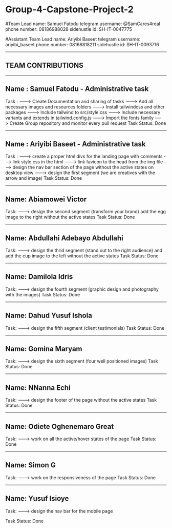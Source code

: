 # Group-4-Capstone-Project-2

#Team Lead
name: Samuel Fatodu
telegram username: @SamCares4real
phone number: 08186988028
sidehustle id: SH-IT-0047775

#Assistant Team Lead
name: Ariyibi Baseet
telegram username: ariyibi_baseet
phone number: 08168818211
sidehustle id: SH-IT-0093716

---

## TEAM CONTRIBUTIONS

---

## Name : Samuel Fatodu - Administrative task

Task :
---> Create Documentation and sharing of tasks
---> Add all necessary images and resources folders
---> Install tailwindcss and other packages
---> Include tailwind to src/style.css
---> Include necessary variants and extends in tailwind.config.js
---> Import the fonts family
---> Create Group repository and monitor every pull request
Task Status: Done

---

## Name : Ariyibi Baseet - Administrative task

Task :
---> create a proper html divs for the landing page with comments
---> link style.css in the html
---> link favicon to the head from the img file
---> design the nav bar section of the page without the active states on desktop view
---> design the first segment (we are creatives with the arrow and image)
Task Status: Done

---

## Name: Abiamowei Victor

Task:
---> design the second segment (transform your brand) add the egg image to the right without the active states
Task Status: Done

---

## Name: Abdullahi Adebayo Abdullahi

Task:
---> design the thrid segment (stand out to the right audience) and add the cup image to the left without the active states
Task Status: Done

---

## Name: Damilola Idris

Task:
---> design the fourth segment (graphic design and photography with the images)
Task Status: Done

---

## Name: Dahud Yusuf Ishola

Task:
---> design the fifth segment (client testimonials)
Task Status: Done

---

## Name: Gomina Maryam

Task:
---> design the sixth segment (four well positioned images)
Task Status: Done

---

## Name: NNanna Echi

Task:
---> design the footer of the page without the active states
Task Status: Done

---

## Name: Odiete Oghenemaro Great

Task:
---> work on all the active/hover states of the page
Task Status: Done

---

## Name: Simon G

Task:
---> work on the responsiveness of the page
Task Status: Done

---

## Name: Yusuf Isioye

Task:
---> design the nav bar for the mobile page

Task Status: Done
